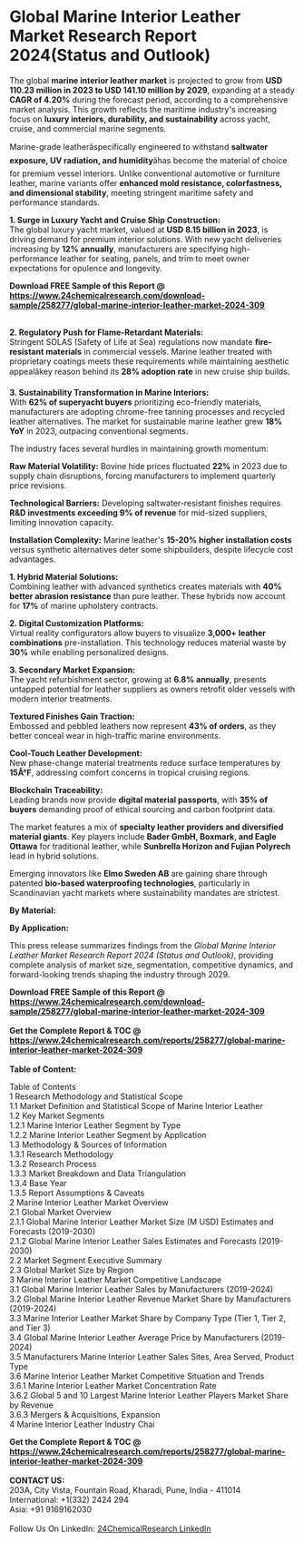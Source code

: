 <h1>Global Marine Interior Leather Market Research Report 2024(Status and Outlook)</h1><p>The global <strong>marine interior leather market</strong> is projected to grow from <strong>USD 110.23 million in 2023 to USD 141.10 million by 2029</strong>, expanding at a steady <strong>CAGR of 4.20%</strong> during the forecast period, according to a comprehensive market analysis. This growth reflects the maritime industry's increasing focus on <strong>luxury interiors, durability, and sustainability</strong> across yacht, cruise, and commercial marine segments.</p><p>Marine-grade leatherâspecifically engineered to withstand <strong>saltwater exposure, UV radiation, and humidity</strong>âhas become the material of choice for premium vessel interiors. Unlike conventional automotive or furniture leather, marine variants offer <strong>enhanced mold resistance, colorfastness, and dimensional stability</strong>, meeting stringent maritime safety and performance standards.</p><p><strong>1. Surge in Luxury Yacht and Cruise Ship Construction:</strong><br>
The global luxury yacht market, valued at <strong>USD 8.15 billion in 2023</strong>, is driving demand for premium interior solutions. With new yacht deliveries increasing by <strong>12% annually</strong>, manufacturers are specifying high-performance leather for seating, panels, and trim to meet owner expectations for opulence and longevity.</p><div><b>Download FREE Sample of this Report @ 
            <a href="https://www.24chemicalresearch.com/download-sample/258277/global-marine-interior-leather-market-2024-309">
            https://www.24chemicalresearch.com/download-sample/258277/global-marine-interior-leather-market-2024-309</a></b></div><br><p><strong>2. Regulatory Push for Flame-Retardant Materials:</strong><br>
Stringent SOLAS (Safety of Life at Sea) regulations now mandate <strong>fire-resistant materials</strong> in commercial vessels. Marine leather treated with proprietary coatings meets these requirements while maintaining aesthetic appealâkey reason behind its <strong>28% adoption rate</strong> in new cruise ship builds.</p><p><strong>3. Sustainability Transformation in Marine Interiors:</strong><br>
With <strong>62% of superyacht buyers</strong> prioritizing eco-friendly materials, manufacturers are adopting chrome-free tanning processes and recycled leather alternatives. The market for sustainable marine leather grew <strong>18% YoY</strong> in 2023, outpacing conventional segments.</p><p>The industry faces several hurdles in maintaining growth momentum:</p><p><strong>Raw Material Volatility:</strong> Bovine hide prices fluctuated <strong>22%</strong> in 2023 due to supply chain disruptions, forcing manufacturers to implement quarterly price revisions.</p><p><strong>Technological Barriers:</strong> Developing saltwater-resistant finishes requires <strong>R&amp;D investments exceeding 9% of revenue</strong> for mid-sized suppliers, limiting innovation capacity.</p><p><strong>Installation Complexity:</strong> Marine leather's <strong>15-20% higher installation costs</strong> versus synthetic alternatives deter some shipbuilders, despite lifecycle cost advantages.</p><p><strong>1. Hybrid Material Solutions:</strong><br>
Combining leather with advanced synthetics creates materials with <strong>40% better abrasion resistance</strong> than pure leather. These hybrids now account for <strong>17%</strong> of marine upholstery contracts.</p><p><strong>2. Digital Customization Platforms:</strong><br>
Virtual reality configurators allow buyers to visualize <strong>3,000+ leather combinations</strong> pre-installation. This technology reduces material waste by <strong>30%</strong> while enabling personalized designs.</p><p><strong>3. Secondary Market Expansion:</strong><br>
The yacht refurbishment sector, growing at <strong>6.8% annually</strong>, presents untapped potential for leather suppliers as owners retrofit older vessels with modern interior treatments.</p><p><strong>Textured Finishes Gain Traction:</strong><br>
    Embossed and pebbled leathers now represent <strong>43% of orders</strong>, as they better conceal wear in high-traffic marine environments.</p><p><strong>Cool-Touch Leather Development:</strong><br>
    New phase-change material treatments reduce surface temperatures by <strong>15Â°F</strong>, addressing comfort concerns in tropical cruising regions.</p><p><strong>Blockchain Traceability:</strong><br>
    Leading brands now provide <strong>digital material passports</strong>, with <strong>35% of buyers</strong> demanding proof of ethical sourcing and carbon footprint data.</p><p>The market features a mix of <strong>specialty leather providers and diversified material giants</strong>. Key players include <strong>Bader GmbH, Boxmark, and Eagle Ottawa</strong> for traditional leather, while <strong>Sunbrella Horizon and Fujian Polyrech</strong> lead in hybrid solutions.</p><p>Emerging innovators like <strong>Elmo Sweden AB</strong> are gaining share through patented <strong>bio-based waterproofing technologies</strong>, particularly in Scandinavian yacht markets where sustainability mandates are strictest.</p><p><strong>By Material:</strong></p><p><strong>By Application:</strong></p><p>This press release summarizes findings from the <em>Global Marine Interior Leather Market Research Report 2024 (Status and Outlook)</em>, providing complete analysis of market size, segmentation, competitive dynamics, and forward-looking trends shaping the industry through 2029.</p><div><b>Download FREE Sample of this Report @ 
            <a href="https://www.24chemicalresearch.com/download-sample/258277/global-marine-interior-leather-market-2024-309">
            https://www.24chemicalresearch.com/download-sample/258277/global-marine-interior-leather-market-2024-309</a></b></div><br><div><b>Get the Complete Report & TOC @ 
            <a href="https://www.24chemicalresearch.com/reports/258277/global-marine-interior-leather-market-2024-309">
            https://www.24chemicalresearch.com/reports/258277/global-marine-interior-leather-market-2024-309</a></b></div><br>
            <b>Table of Content:</b><p>Table of Contents<br />
1 Research Methodology and Statistical Scope<br />
1.1 Market Definition and Statistical Scope of Marine Interior Leather<br />
1.2 Key Market Segments<br />
1.2.1 Marine Interior Leather Segment by Type<br />
1.2.2 Marine Interior Leather Segment by Application<br />
1.3 Methodology & Sources of Information<br />
1.3.1 Research Methodology<br />
1.3.2 Research Process<br />
1.3.3 Market Breakdown and Data Triangulation<br />
1.3.4 Base Year<br />
1.3.5 Report Assumptions & Caveats<br />
2 Marine Interior Leather Market Overview<br />
2.1 Global Market Overview<br />
2.1.1 Global Marine Interior Leather Market Size (M USD) Estimates and Forecasts (2019-2030)<br />
2.1.2 Global Marine Interior Leather Sales Estimates and Forecasts (2019-2030)<br />
2.2 Market Segment Executive Summary<br />
2.3 Global Market Size by Region<br />
3 Marine Interior Leather Market Competitive Landscape<br />
3.1 Global Marine Interior Leather Sales by Manufacturers (2019-2024)<br />
3.2 Global Marine Interior Leather Revenue Market Share by Manufacturers (2019-2024)<br />
3.3 Marine Interior Leather Market Share by Company Type (Tier 1, Tier 2, and Tier 3)<br />
3.4 Global Marine Interior Leather Average Price by Manufacturers (2019-2024)<br />
3.5 Manufacturers Marine Interior Leather Sales Sites, Area Served, Product Type<br />
3.6 Marine Interior Leather Market Competitive Situation and Trends<br />
3.6.1 Marine Interior Leather Market Concentration Rate<br />
3.6.2 Global 5 and 10 Largest Marine Interior Leather Players Market Share by Revenue<br />
3.6.3 Mergers & Acquisitions, Expansion<br />
4 Marine Interior Leather Industry Chai</p><div><b>Get the Complete Report & TOC @ 
            <a href="https://www.24chemicalresearch.com/reports/258277/global-marine-interior-leather-market-2024-309">
            https://www.24chemicalresearch.com/reports/258277/global-marine-interior-leather-market-2024-309</a></b></div><br><b>CONTACT US:</b><br>
            203A, City Vista, Fountain Road, Kharadi, Pune, India - 411014<br>
            International: +1(332) 2424 294<br>
            Asia: +91 9169162030 <br><br>
            Follow Us On LinkedIn: <a href="https://www.linkedin.com/company/24chemicalresearch/">24ChemicalResearch LinkedIn</a>
